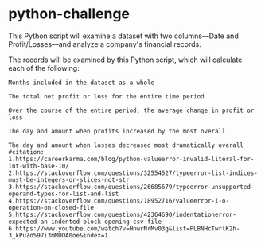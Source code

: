 # python-challenge
This Python script will examine a dataset with two columns—Date and Profit/Losses—and analyze a company's financial records. 

The records will be examined by this Python script, which will calculate each of the following:

    Months included in the dataset as a whole

    The total net profit or loss for the entire time period

    Over the course of the entire period, the average change in profit or loss

    The day and amount when profits increased by the most overall

    The day and amount when losses decreased most dramatically overall
    #citation:
    1.https://careerkarma.com/blog/python-valueerror-invalid-literal-for-int-with-base-10/
    2.https://stackoverflow.com/questions/32554527/typeerror-list-indices-must-be-integers-or-slices-not-str
    3.https://stackoverflow.com/questions/26685679/typeerror-unsupported-operand-types-for-list-and-list
    4.https://stackoverflow.com/questions/18952716/valueerror-i-o-operation-on-closed-file
    5.https://stackoverflow.com/questions/42364690/indentationerror-expected-an-indented-block-opening-csv-file
    6.https://www.youtube.com/watch?v=HnwrNrMv03g&list=PLBNHcTwrlK2h-3_kPuZo597i3mMUOA0oe&index=1
